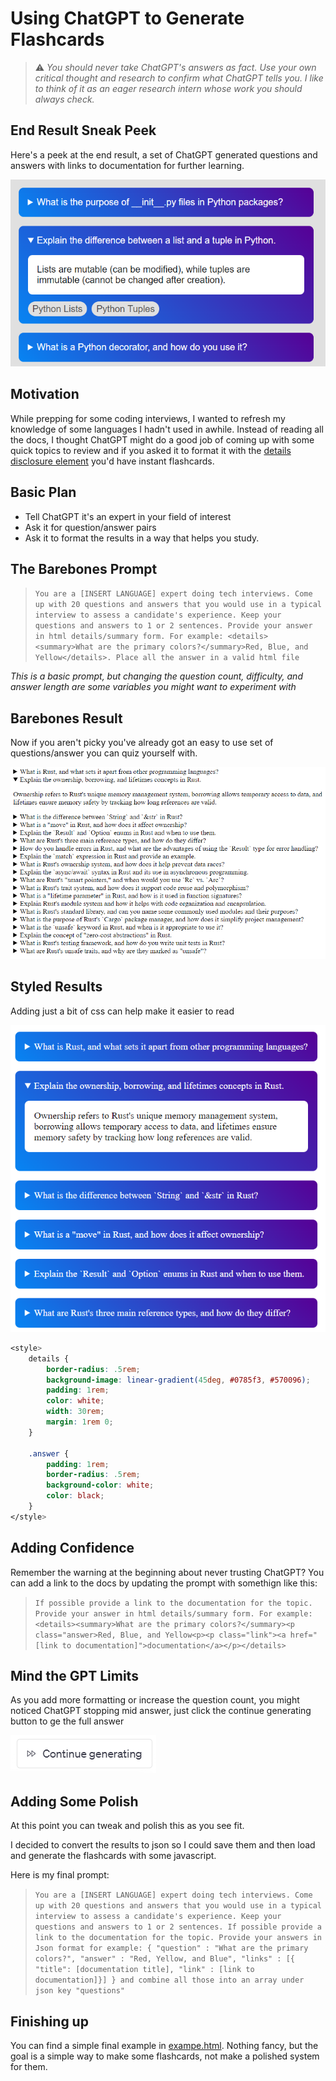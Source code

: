 # Using ChatGPT to Generate Flashcards

> :warning: _You should never take ChatGPT's answers as fact. Use your own critical thought and research to confirm what ChatGPT tells you. I like to think of it as an eager research intern whose work you should always check._

## End Result Sneak Peek

Here's a peek at the end result, a set of ChatGPT generated questions and answers with links to documentation for further learning.

![Alt text](./imgs/final.png)

## Motivation

While prepping for some coding interviews, I wanted to refresh my knowledge of some languages I hadn't used in awhile. Instead of reading all the docs, I thought ChatGPT might do a good job of coming up with some quick topics to review and if you asked it to format it with the [details disclosure element](https://developer.mozilla.org/en-US/docs/Web/HTML/Element/details) you'd have instant flashcards.

## Basic Plan

- Tell ChatGPT it's an expert in your field of interest
- Ask it for question/answer pairs
- Ask it to format the results in a way that helps you study.

## The Barebones Prompt

> `You are a [INSERT LANGUAGE] expert doing tech interviews. Come up with 20 questions and answers that you would use in a typical interview to assess a candidate's experience. Keep your questions and answers to 1 or 2 sentences. Provide your answer in html details/summary form. For example: <details><summary>What are the primary colors?</summary>Red, Blue, and Yellow</details>. Place all the answer in a valid html file`

_This is a basic prompt, but changing the question count, difficulty, and answer length are some variables you might want to experiment with_

## Barebones Result

Now if you aren't picky you've already got an easy to use set of questions/answer you can quiz yourself with.

![Unstyled results](./imgs/plain.png)

## Styled Results

Adding just a bit of css can help make it easier to read

![Styled results](./imgs/styled.png)

```css
<style>
    details {
        border-radius: .5rem;
        background-image: linear-gradient(45deg, #0785f3, #570096);
        padding: 1rem;
        color: white;
        width: 30rem;
        margin: 1rem 0;
    }

    .answer {
        padding: 1rem;
        border-radius: .5rem;
        background-color: white;
        color: black;
    }
</style>
```

## Adding Confidence

Remember the warning at the beginning about never trusting ChatGPT? You can add a link to the docs by updating the prompt with somethign like this:

> `If possible provide a link to the documentation for the topic. Provide your answer in html details/summary form. For example: <details><summary>What are the primary colors?</summary><p class="answer>Red, Blue, and Yellow<p><p class="link"><a href="[link to documentation]">documentation</a></p></details>`

## Mind the GPT Limits

As you add more formatting or increase the question count, you might noticed ChatGPT stopping mid answer, just click the continue generating button to ge the full answer

![Alt text](./imgs/continue.png)

## Adding Some Polish

At this point you can tweak and polish this as you see fit.

I decided to convert the results to json so I could save them and then load and generate the flashcards with some javascript.

Here is my final prompt:

> `You are a [INSERT LANGUAGE] expert doing tech interviews. Come up with 20 questions and answers that you would use in a typical interview to assess a candidate's experience. Keep your questions and answers to 1 or 2 sentences. If possible provide a link to the documentation for the topic. Provide your answers in Json format for example: { "question" : "What are the primary colors?", "answer" : "Red, Yellow, and Blue", "links" : [{ "title": [documentation title], "link" : [link to documentation]}] } and combine all those into an array under json key "questions"`

## Finishing up

You can find a simple final example in [exampe.html](example.html). Nothing fancy, but the goal is a simple way to make some flashcards, not make a polished system for them.
